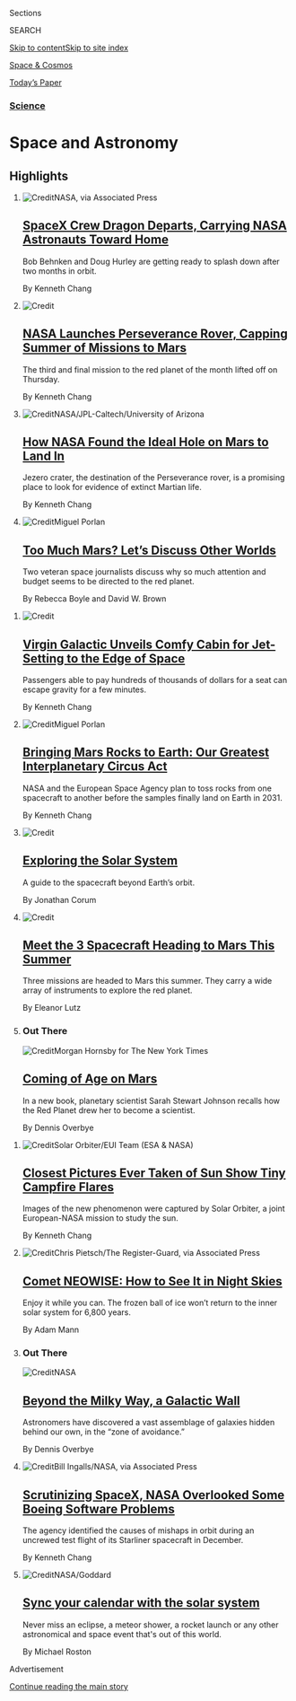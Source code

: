 <div id="app">

<div>

<div class="NYTAppHideMasthead css-zz1s19 e1suatyy0">

<div class="section css-ui9rw0 e1suatyy2">

<div class="css-11hrj97 er09x8g0">

<div class="css-6n7j50">

</div>

<span class="css-1dv1kvn">Sections</span>

<div class="css-10488qs">

<span class="css-1dv1kvn">SEARCH</span>

</div>

[Skip to content](#site-content)[Skip to site index](#site-index)

</div>

<div id="masthead-section-label" class="css-1fnb9ct eaxe0e00">

[Space &
Cosmos](https://www.nytimes.com/section/science/space)

</div>

<div class="css-10698na e1huz5gh0">

</div>

</div>

<div id="masthead-bar-one" class="section hasLinks css-15hmgas e1csuq9d3">

<div class="css-uqyvli e1csuq9d0">

</div>

<div class="css-1uqjmks e1csuq9d1">

</div>

<div class="css-9e9ivx">

[](https://myaccount.nytimes.com/auth/login?response_type=cookie&client_id=vi)

</div>

<div class="css-1bvtpon e1csuq9d2">

[Today’s
Paper](https://www.nytimes.com/section/todayspaper)

</div>

</div>

</div>

</div>

<div data-aria-hidden="false">

<div id="site-content" data-role="main">

<div id="collection-space" class="section css-15h4p1b e9abtgs0">

<div class="css-1j21atc e1svk9qx1">

<div class="css-fmiefx e1svk9qx2">

<div class="css-1hk7r2m eu54l5x0">

<div id="sponsor-wrapper" class="css-7a1pgi eaca97t0" type="sponsor" hidden="">

<div id="sponsor-slug" class="css-1l4mleb eaca97t1" hidden="">

Supported by

</div>

[Continue reading the main
story](#after-sponsor)

<div id="sponsor" class="ad sponsor-wrapper" style="text-align:left;height:100%;display:block">

</div>

<div id="after-sponsor">

</div>

</div>

</div>

### <span class="css-5xm8y ezz4tcd1">[Science](/section/science)</span>

</div>

<div class="css-nfcc9b e1svk9qx3">

<div class="css-vl9dhg e1svk9qx5">

<div class="css-1nrhkj6 e1svk9qx6">

# Space and Astronomy

<div class="follow-button-placeholder" data-collection-id="">

</div>

</div>

</div>

</div>

</div>

<div class="css-4svvz1 ekkqrpp0">

<div id="collection-highlights-container" class="section css-18l1u7x e46isfb1">

<div class="template-1 css-gfgt40 ekkqrpp1">

## Highlights

1.  ![<span class="css-kvjpws e1oaj3zl2"><span class="css-1dv1kvn">Credit</span>NASA,
    via Associated
    Press</span>](https://static01.nyt.com/images/2020/08/01/science/01sci-astronauts-capsule/merlin_175216434_9d678aba-9c92-426a-bf3f-45b5f10187b9-jumbo.jpg)
    
    <div class="css-gjijuv">
    
    ## [SpaceX Crew Dragon Departs, Carrying NASA Astronauts Toward Home](/2020/08/01/science/nasa-spacex-astronauts.html)
    
    Bob Behnken and Doug Hurley are getting ready to splash down after
    two months in
    orbit.
    
    <span class="css-me3p27"></span><span class="css-1dydysp e4e4i5l3"></span><span class="css-9voj2j">By
    <span class="css-1baulvz last-byline" itemprop="name">Kenneth
    Chang</span></span>
    
    </div>

2.  ![<span class="css-1nk1g0h e1oaj3zl2"><span class="css-1dv1kvn">Credit</span></span>](https://static01.nyt.com/images/2020/07/30/us/30hpmars/30hpmars-videoLarge-v3.jpg)
    
    <div class="css-10wtrbd">
    
    ## [NASA Launches Perseverance Rover, Capping Summer of Missions to Mars](/2020/07/30/science/nasa-mars-launch.html)
    
    The third and final mission to the red planet of the month lifted
    off on
    Thursday.
    
    <span class="css-me3p27"></span><span class="css-1dydysp e4e4i5l3"></span><span class="css-9voj2j">By
    <span class="css-1baulvz last-byline" itemprop="name">Kenneth
    Chang</span></span>
    
    </div>

3.  ![<span class="css-1nk1g0h e1oaj3zl2"><span class="css-1dv1kvn">Credit</span>NASA/JPL-Caltech/University
    of
    Arizona</span>](https://static01.nyt.com/images/2020/07/28/science/28SCI-MARS-JEZERO1/merlin_175006794_4356ac65-099d-47d0-aa04-33516549667b-videoLarge.jpg)
    
    <div class="css-10wtrbd">
    
    ## [How NASA Found the Ideal Hole on Mars to Land In](/2020/07/28/science/nasa-jezero-perseverance.html)
    
    Jezero crater, the destination of the Perseverance rover, is a
    promising place to look for evidence of extinct Martian
    life.
    
    <span class="css-me3p27"></span><span class="css-1dydysp e4e4i5l3"></span><span class="css-9voj2j">By
    <span class="css-1baulvz last-byline" itemprop="name">Kenneth
    Chang</span></span>
    
    </div>

4.  ![<span class="css-1nk1g0h e1oaj3zl2"><span class="css-1dv1kvn">Credit</span>Miguel
    Porlan</span>](https://static01.nyt.com/images/2020/07/28/science/28MARSCHAT2/28MARSCHAT2-videoLarge.jpg)
    
    <div class="css-10wtrbd">
    
    ## [Too Much Mars? Let’s Discuss Other Worlds](/2020/07/28/science/mars-nasa-science.html)
    
    Two veteran space journalists discuss why so much attention and
    budget seems to be directed to the red
    planet.
    
    <span class="css-me3p27"></span><span class="css-1dydysp e4e4i5l3"></span><span class="css-9voj2j">By
    <span class="css-1baulvz" itemprop="name">Rebecca Boyle</span> and
    <span class="css-1baulvz last-byline" itemprop="name">David W.
    Brown</span></span>
    
    </div>

</div>

<div class="css-1xdhyk6 e46isfb0">

<div class="css-zk12ih ef6si7p0">

1.  ![<span class="css-1hhnwbi e1oaj3zl2"><span class="css-1dv1kvn">Credit</span></span>](https://static01.nyt.com/images/2020/07/28/science/28VIRGINGALACTIC2/28VIRGINGALACTIC2-videoLarge.jpg)
    
    <div class="css-10wtrbd">
    
    ## [Virgin Galactic Unveils Comfy Cabin for Jet-Setting to the Edge of Space](/2020/07/28/science/virgin-galactic-cabin.html)
    
    Passengers able to pay hundreds of thousands of dollars for a seat
    can escape gravity for a few
    minutes.
    
    <span class="css-me3p27"></span><span class="css-1dydysp e4e4i5l3"></span><span class="css-9voj2j">By
    <span class="css-1baulvz last-byline" itemprop="name">Kenneth
    Chang</span></span>
    
    </div>

2.  ![<span class="css-1hhnwbi e1oaj3zl2"><span class="css-1dv1kvn">Credit</span>Miguel
    Porlan</span>](https://static01.nyt.com/images/2020/07/28/science/28MARSSAMPLE/28MARSSAMPLE-videoLarge.jpg)
    
    <div class="css-10wtrbd">
    
    ## [Bringing Mars Rocks to Earth: Our Greatest Interplanetary Circus Act](/2020/07/28/science/mars-sample-return-mission.html)
    
    NASA and the European Space Agency plan to toss rocks from one
    spacecraft to another before the samples finally land on Earth in
    2031.
    
    <span class="css-me3p27"></span><span class="css-1dydysp e4e4i5l3"></span><span class="css-9voj2j">By
    <span class="css-1baulvz last-byline" itemprop="name">Kenneth
    Chang</span></span>
    
    </div>

3.  ![<span class="css-1hhnwbi e1oaj3zl2"><span class="css-1dv1kvn">Credit</span></span>](https://static01.nyt.com/images/2020/07/24/us/exploring-the-solar-system-promo-1595620746754/exploring-the-solar-system-promo-1595620746754-videoLarge.png)
    
    <div class="css-10wtrbd">
    
    ## [Exploring the Solar System](/interactive/2020/science/exploring-the-solar-system.html)
    
    A guide to the spacecraft beyond Earth’s
    orbit.
    
    <span class="css-me3p27"></span><span class="css-1dydysp e4e4i5l3"></span><span class="css-9voj2j">By
    <span class="css-1baulvz last-byline" itemprop="name">Jonathan
    Corum</span></span>
    
    </div>

4.  ![<span class="css-1hhnwbi e1oaj3zl2"><span class="css-1dv1kvn">Credit</span></span>](https://static01.nyt.com/images/2020/07/24/science/space/mars-spacecraft-overview-1595636280246/mars-spacecraft-overview-1595636280246-videoLarge.jpg)
    
    <div class="css-10wtrbd">
    
    ## [Meet the 3 Spacecraft Heading to Mars This Summer](/interactive/2020/science/mars-perseverance-tianwen-hope.html)
    
    Three missions are headed to Mars this summer. They carry a wide
    array of instruments to explore the red
    planet.
    
    <span class="css-me3p27"></span><span class="css-1dydysp e4e4i5l3"></span><span class="css-9voj2j">By
    <span class="css-1baulvz last-byline" itemprop="name">Eleanor
    Lutz</span></span>
    
    </div>

5.  ### Out There
    
    ![<span class="css-1hhnwbi e1oaj3zl2"><span class="css-1dv1kvn">Credit</span>Morgan
    Hornsby for The New York
    Times</span>](https://static01.nyt.com/images/2020/07/27/science/27SCI-OUTTHERE-MARS-promo/27SC-OUTTHERE-MARS-promo-videoLarge.jpg)
    
    <div class="css-10wtrbd">
    
    ## [Coming of Age on Mars](/2020/07/27/science/mars-sarah-stewart-johnson.html)
    
    In a new book, planetary scientist Sarah Stewart Johnson recalls how
    the Red Planet drew her to become a
    scientist.
    
    <span class="css-me3p27"></span><span class="css-1dydysp e4e4i5l3"></span><span class="css-9voj2j">By
    <span class="css-1baulvz last-byline" itemprop="name">Dennis
    Overbye</span></span>
    
    </div>

</div>

</div>

<div class="css-1xdhyk6 e46isfb0">

<div class="css-zk12ih ef6si7p0">

1.  ![<span class="css-1hhnwbi e1oaj3zl2"><span class="css-1dv1kvn">Credit</span>Solar
    Orbiter/EUI Team (ESA &
    NASA)</span>](https://static01.nyt.com/images/2020/07/16/science/16SOLARORBITER-loop-cover/16SOLARORBITER-loop-cover-videoLarge.jpg)
    
    <div class="css-10wtrbd">
    
    ## [Closest Pictures Ever Taken of Sun Show Tiny Campfire Flares](/2020/07/16/science/solar-orbiter-sun-images.html)
    
    Images of the new phenomenon were captured by Solar Orbiter, a joint
    European-NASA mission to study the
    sun.
    
    <span class="css-me3p27"></span><span class="css-1dydysp e4e4i5l3"></span><span class="css-9voj2j">By
    <span class="css-1baulvz last-byline" itemprop="name">Kenneth
    Chang</span></span>
    
    </div>

2.  ![<span class="css-1hhnwbi e1oaj3zl2"><span class="css-1dv1kvn">Credit</span>Chris
    Pietsch/The Register-Guard, via Associated
    Press</span>](https://static01.nyt.com/images/2020/07/19/science/15SCI-COMET1/15SCI-COMET1-videoLarge.jpg)
    
    <div class="css-10wtrbd">
    
    ## [Comet NEOWISE: How to See It in Night Skies](/article/neowise-comet.html)
    
    Enjoy it while you can. The frozen ball of ice won’t return to the
    inner solar system for 6,800
    years.
    
    <span class="css-me3p27"></span><span class="css-1dydysp e4e4i5l3"></span><span class="css-9voj2j">By
    <span class="css-1baulvz last-byline" itemprop="name">Adam
    Mann</span></span>
    
    </div>

3.  ### Out There
    
    ![<span class="css-1hhnwbi e1oaj3zl2"><span class="css-1dv1kvn">Credit</span>NASA</span>](https://static01.nyt.com/images/2020/07/21/science/10cosmicwall-mw/10cosmicwall-mw-videoLarge-v3.jpg)
    
    <div class="css-10wtrbd">
    
    ## [Beyond the Milky Way, a Galactic Wall](/2020/07/10/science/astronomy-galaxies-attractor-universe.html)
    
    Astronomers have discovered a vast assemblage of galaxies hidden
    behind our own, in the “zone of
    avoidance.”
    
    <span class="css-me3p27"></span><span class="css-1dydysp e4e4i5l3"></span><span class="css-9voj2j">By
    <span class="css-1baulvz last-byline" itemprop="name">Dennis
    Overbye</span></span>
    
    </div>

4.  ![<span class="css-1hhnwbi e1oaj3zl2"><span class="css-1dv1kvn">Credit</span>Bill
    Ingalls/NASA, via Associated
    Press</span>](https://static01.nyt.com/images/2020/07/07/science/07starliner/07starliner-videoLarge.jpg)
    
    <div class="css-10wtrbd">
    
    ## [Scrutinizing SpaceX, NASA Overlooked Some Boeing Software Problems](/2020/07/07/science/boeing-starliner-nasa.html)
    
    The agency identified the causes of mishaps in orbit during an
    uncrewed test flight of its Starliner spacecraft in
    December.
    
    <span class="css-me3p27"></span><span class="css-1dydysp e4e4i5l3"></span><span class="css-9voj2j">By
    <span class="css-1baulvz last-byline" itemprop="name">Kenneth
    Chang</span></span>
    
    </div>

5.  ![<span class="css-1hhnwbi e1oaj3zl2"><span class="css-1dv1kvn">Credit</span>NASA/Goddard</span>](https://static01.nyt.com/images/2019/12/04/science/04SUN1/04SUN1-videoLarge.png)
    
    <div class="css-10wtrbd">
    
    ## [Sync your calendar with the solar system](/interactive/2020/science/2020-astronomy-space-calendar.html)
    
    Never miss an eclipse, a meteor shower, a rocket launch or any other
    astronomical and space event that's out of this
    world.
    
    <span class="css-me3p27"></span><span class="css-1dydysp e4e4i5l3"></span><span class="css-9voj2j">By
    <span class="css-1baulvz last-byline" itemprop="name">Michael
    Roston</span></span>
    
    </div>

</div>

</div>

</div>

<div id="mid1-wrapper" class="css-1mn4oms eaca97t0" type="rank">

<div id="mid1-slug" class="css-1tag3rd eaca97t1">

Advertisement

</div>

[Continue reading the main
story](#after-mid1)

<div id="mid1" class="ad mid1-wrapper" style="text-align:center;height:100%;display:block">

</div>

<div id="after-mid1">

</div>

</div>

<div class="section 5-band css-jhqenn ep7jkp60">

## [Mars Missions 2020](/news-event/summer-of-mars)

[More in Mars Missions 2020
    »](/news-event/summer-of-mars)

1.  ![<span class="css-1hhnwbi e1oaj3zl2"><span class="css-1dv1kvn">Credit</span>NASA/JPL-Caltech/Univ.
    of
    Arizona</span>](https://static01.nyt.com/images/2020/07/28/science/28SCI-MARSLANDING1b/28SCI-MARSLANDING1b-videoLarge.jpg)
    
    <div class="css-10wtrbd">
    
    ## [Getting to Mars Is Easy. It’s the Stopping That Can Kill You.](/2020/07/29/science/nasa-mars-perseverance-rover.html)
    
    The United States has an unparalleled record of success on the red
    planet’s surface, but NASA’s engineers aren’t resting on their
    laurels.
    
    <span class="css-me3p27"></span><span class="css-1dydysp e4e4i5l3"></span><span class="css-9voj2j">By
    <span class="css-1baulvz last-byline" itemprop="name">Kenneth
    Chang</span></span>
    
    </div>

2.  ![<span class="css-1hhnwbi e1oaj3zl2"><span class="css-1dv1kvn">Credit</span>NASA/JPL/University
    of
    Arizona</span>](https://static01.nyt.com/images/2020/07/28/science/28SCI-MARSMOONS/merlin_174901806_c697045b-15f4-489c-8196-173bf399e4d2-videoLarge.jpg)
    
    <div class="css-10wtrbd">
    
    ## [Why the ‘Super Weird’ Moons of Mars Fascinate Scientists](/2020/07/25/science/mars-moons-phobos-deimos.html)
    
    What’s the big deal about little Phobos and tinier
    Deimos?
    
    <span class="css-me3p27"></span><span class="css-1dydysp e4e4i5l3"></span><span class="css-9voj2j">By
    <span class="css-1baulvz last-byline" itemprop="name">Robin George
    Andrews</span></span>
    
    </div>

3.  ![<span class="css-1hhnwbi e1oaj3zl2"><span class="css-1dv1kvn">Credit</span>Andrew
    Schuerger, University of
    Florida</span>](https://static01.nyt.com/images/2020/07/24/science/24SCI-MARSJARS1/24SCI-MARSJARS1-videoLarge.jpg)
    
    <div class="css-10wtrbd">
    
    ## [The Doctor From Nazi Germany and the Search for Life on Mars](/2020/07/24/science/mars-jars-strughold.html)
    
    Astrobiologists have used Mars Jars for decades. Many didn’t know
    about the controversial Air Force scientist who started
    them.
    
    <span class="css-me3p27"></span><span class="css-1dydysp e4e4i5l3"></span><span class="css-9voj2j">By
    <span class="css-1baulvz last-byline" itemprop="name">Sarah
    Scoles</span></span>
    
    </div>

4.  ![<span class="css-1hhnwbi e1oaj3zl2"><span class="css-1dv1kvn">Credit</span>Miguel
    Porlan</span>](https://static01.nyt.com/images/2020/07/28/science/28SCI-MARSLIFE1-03/28SCI-MARSLIFE1-03-videoLarge-v2.jpg)
    
    <div class="css-10wtrbd">
    
    ## [3 Great Mysteries About Life on Mars](/2020/07/24/science/mars-life-water.html)
    
    How habitable was early Mars? Why did it become less hospitable? And
    could there be life there
    now?
    
    <span class="css-me3p27"></span><span class="css-1dydysp e4e4i5l3"></span><span class="css-9voj2j">By
    <span class="css-1baulvz last-byline" itemprop="name">Becky
    Ferreira</span></span>
    
    </div>

5.  ![<span class="css-1hhnwbi e1oaj3zl2"><span class="css-1dv1kvn">Credit</span>Carlos
    Garcia
    Rawlins/Reuters</span>](https://static01.nyt.com/images/2020/08/22/world/22marslaunch-sub/22marslaunch-sub-videoLarge.jpg)
    
    <div class="css-10wtrbd">
    
    ## [China’s Mars Mission, Tianwen-1, Begins Its Monthslong Journey](/2020/07/22/science/mars-china-launch.html)
    
    The combined orbiter, lander and rover will reach the red planet in
    February, if all goes well. NASA plans a Mars launch of its own next
    week.
    
    <span class="css-me3p27"></span><span class="css-1dydysp e4e4i5l3"></span><span class="css-9voj2j">By
    <span class="css-1baulvz" itemprop="name">Michael Roston</span> and
    <span class="css-1baulvz last-byline" itemprop="name">Steven Lee
    Myers</span></span>
    
    </div>

</div>

<div class="section 5-band css-jhqenn ep7jkp60">

## [Out There](/column/out-there)

[More in Out There
    »](/column/out-there)

1.  ![<span class="css-1hhnwbi e1oaj3zl2"><span class="css-1dv1kvn">Credit</span>R.
    Hurt/IPAC/Caltech</span>](https://static01.nyt.com/images/2020/06/30/science/25SCI-BLACKHOLE/25SCI-BLACKHOLE-videoLarge.jpg)
    
    <div class="css-10wtrbd">
    
    ## [Two Black Holes Colliding Not Enough? Make It Three](/2020/06/25/science/black-hole-collision-ligo.html)
    
    Astronomers claim to have seen a flash from the merger of two black
    holes within the maelstrom of a third, far bigger
    one.
    
    <span class="css-me3p27"></span><span class="css-1dydysp e4e4i5l3"></span><span class="css-9voj2j">By
    <span class="css-1baulvz last-byline" itemprop="name">Dennis
    Overbye</span></span>
    
    </div>

2.  ![<span class="css-1hhnwbi e1oaj3zl2"><span class="css-1dv1kvn">Credit</span>Alex
    Andrix/Virgo/EGO</span>](https://static01.nyt.com/images/2020/07/07/science/23SCI-OUTTHERE-LIGO/23SCI-OUTTHERE-LIGO-videoLarge.jpg)
    
    <div class="css-10wtrbd">
    
    ## [A Black Hole’s Lunch Provides a Treat for Astronomers](/2020/06/24/science/black-hole-ligo-gravitational.html)
    
    Scientists have discovered the heaviest known neutron star, or maybe
    the lightest known black hole: “Either way it breaks a
    record.”
    
    <span class="css-me3p27"></span><span class="css-1dydysp e4e4i5l3"></span><span class="css-9voj2j">By
    <span class="css-1baulvz last-byline" itemprop="name">Dennis
    Overbye</span></span>
    
    </div>

3.  ![<span class="css-1hhnwbi e1oaj3zl2"><span class="css-1dv1kvn">Credit</span>Enrico
    Sacchetti/Science
    Source</span>](https://static01.nyt.com/images/2020/06/23/science/17SCI-OUTTHERE-XENON1/17SCI-OUTTHERE-XENON1-videoLarge.jpg)
    
    <div class="css-10wtrbd">
    
    ## [Seeking Dark Matter, They Detected Another Mystery](/2020/06/17/science/xenon-axions-neutrinos-tritium.html)
    
    Do signals from beneath an Italian mountain herald a revolution in
    physics?
    
    <span class="css-me3p27"></span><span class="css-1dydysp e4e4i5l3"></span><span class="css-9voj2j">By
    <span class="css-1baulvz last-byline" itemprop="name">Dennis
    Overbye</span></span>
    
    </div>

4.  ![<span class="css-1hhnwbi e1oaj3zl2"><span class="css-1dv1kvn">Credit</span>JPL/NASA</span>](https://static01.nyt.com/images/2020/06/16/science/16SCI-OUTTHERE-ICEBERG/16SCI-OUTTHERE-ICEBERG-videoLarge.jpg)
    
    <div class="css-10wtrbd">
    
    ## [Oumuamua: Neither Comet nor Asteroid, but a Cosmic Iceberg](/2020/06/15/science/oumuamua-astronomy-comets.html)
    
    A new study suggests the interloper may have arisen in an
    interstellar cloud, where stars are sometimes
    born.
    
    <span class="css-me3p27"></span><span class="css-1dydysp e4e4i5l3"></span><span class="css-9voj2j">By
    <span class="css-1baulvz last-byline" itemprop="name">Dennis
    Overbye</span></span>
    
    </div>

5.  ![<span class="css-1hhnwbi e1oaj3zl2"><span class="css-1dv1kvn">Credit</span></span>](https://static01.nyt.com/images/2020/06/09/science/05SCI-OUTTHERE-BLACKHOLE1/05SCI-OUTTHERE-BLACKHOLE1-videoLarge.jpg)
    
    <div class="css-10wtrbd">
    
    ## [Watch This Black Hole Blow Bubbles](/2020/06/05/science/black-hole-astronomy.html)
    
    A black hole was seen shooting electrified gas and energy into
    space. Each blob contained about 400 million billion pounds of
    matter.
    
    <span class="css-me3p27"></span><span class="css-1dydysp e4e4i5l3"></span><span class="css-9voj2j">By
    <span class="css-1baulvz last-byline" itemprop="name">Dennis
    Overbye</span></span>
    
    </div>

</div>

<div id="mid2-wrapper" class="css-1mn4oms eaca97t0" type="rank">

<div id="mid2-slug" class="css-1tag3rd eaca97t1">

Advertisement

</div>

[Continue reading the main
story](#after-mid2)

<div id="mid2" class="ad mid2-wrapper" style="text-align:center;height:100%;display:block">

</div>

<div id="after-mid2">

</div>

</div>

</div>

<div class="css-185go5a e1o5byef0">

<div class="css-15cbhtu">

  - [Latest](#stream-panel)
  - <span class="css-6n7j50">Search</span>
    <div class="control">
    <div class="label-container css-1dv1kvn">
    Search
    </div>
    <div class="css-wm4t3d">
    **<span id="clear-search-input" class="css-1dv1kvn">Clear this text
    input</span>
    </div>
    </div>
    <span class="css-1iovbfw"></span>

<div id="stream-panel" class="section css-8msx5b e1jz0cab1">

<div class="css-13mho3u">

1.  
    
    <div class="css-1cp3ece">
    
    <div class="css-1l4spti">
    
    [](/2020/08/02/us/flag-boat-SpaceX.html)
    
    <div class="css-79elbk">
    
    ![](https://static01.nyt.com/images/2020/08/02/multimedia/02xp-boats-pix-sub/02xp-boats-pix-sub-thumbWide.jpg?quality=75&auto=webp&disable=upscale)
    
    </div>
    
    ## Private Boats Enter SpaceX Splashdown Area, Raising Concerns
    
    “We need to do a better job next time” of securing the area, the
    NASA administrator, Jim Bridenstine, said.
    
    <div class="css-1nqbnmb ea5icrr0">
    
    By <span class="css-1n7hynb">Neil Vigdor <span>and</span> Allyson
    Waller</span>
    
    </div>
    
    </div>
    
    <div class="css-1lc2l26 e1xfvim33">
    
    </div>
    
    </div>

2.  
    
    <div class="css-1cp3ece">
    
    <div class="css-1l4spti">
    
    [](/2020/08/02/science/spacex-astronauts-splashdown.html)
    
    <div class="css-79elbk">
    
    ![](https://static01.nyt.com/images/2020/08/03/reader-center/03sci-splashdown-floater-A1/03sci-splashdown-floater-A1-thumbWide.jpg?quality=75&auto=webp&disable=upscale)
    
    </div>
    
    ## ‘Thanks for Flying SpaceX’: NASA Astronauts Safely Splash Down After Journey From Orbit
    
    Bob Behnken and Doug Hurley returned to Earth in the first water
    landing by an American space crew since 1975.
    
    <div class="css-1nqbnmb ea5icrr0">
    
    By <span class="css-1n7hynb">Kenneth
    Chang</span>
    
    </div>
    
    </div>
    
    <div class="css-1lc2l26 e1xfvim33">
    
    </div>
    
    </div>

3.  
    
    <div class="css-1cp3ece">
    
    <div class="css-1l4spti">
    
    [](/2020/08/02/science/spacex-nasa-return.html)
    
    <div class="css-79elbk">
    
    ![](https://static01.nyt.com/images/2020/08/02/science/02sci-astronauts-chopper/merlin_175248828_3e77d01d-2687-4b20-8ac0-f3fb299a7b7b-thumbWide.jpg?quality=75&auto=webp&disable=upscale)
    
    </div>
    
    ## NASA Astronauts in SpaceX Capsule Make First Water Landing Since 1975
    
    Bob Behnken and Doug Hurley splashed down on Sunday in the Gulf of
    Mexico in the Crew Dragon spacecraft.
    
    <div class="css-1nqbnmb ea5icrr0">
    
    By <span class="css-1n7hynb">Kenneth
    Chang</span>
    
    </div>
    
    </div>
    
    <div class="css-1lc2l26 e1xfvim33">
    
    </div>
    
    </div>

4.  
    
    <div class="css-1cp3ece">
    
    <div class="css-1l4spti">
    
    [](/2020/07/24/us/rene-carpenter-dead.html)
    
    <div class="css-79elbk">
    
    ![](https://static01.nyt.com/images/2020/07/25/obituaries/25Carpenter-obit5/24Carpenter5-thumbWide.jpg?quality=75&auto=webp&disable=upscale)
    
    </div>
    
    ## Rene Carpenter, Astronaut’s Wife Who Broke NASA Mold, Dies at 92
    
    The last living member of the Mercury 7 couples who helped define
    America’s early space program, she went on to become a writer and
    television host.
    
    <div class="css-1nqbnmb ea5icrr0">
    
    By <span class="css-1n7hynb">Katharine Q.
    Seelye</span>
    
    </div>
    
    </div>
    
    <div class="css-1lc2l26 e1xfvim33">
    
    </div>
    
    </div>

5.  
    
    <div class="css-1cp3ece">
    
    <div class="css-1l4spti">
    
    [](/2020/07/23/us/politics/pentagon-ufo-harry-reid-navy.html)
    
    <div class="css-79elbk">
    
    ![](https://static01.nyt.com/images/2020/07/28/us/28xp-UFO/28xp-UFO-thumbWide.jpg?quality=75&auto=webp&disable=upscale)
    
    </div>
    
    ## No Longer in Shadows, Pentagon’s U.F.O. Unit Will Make Some Findings Public
    
    For over a decade, the program, now tucked inside the Office of
    Naval Intelligence, has discussed mysterious events in classified
    briefings.
    
    <div class="css-1nqbnmb ea5icrr0">
    
    By <span class="css-1n7hynb">Ralph Blumenthal <span>and</span>
    Leslie Kean</span>
    
    </div>
    
    <div class="css-185051n">
    
    [Leer en
    español](https://www.nytimes.com/es/2020/07/24/espanol/ovnis-pentagono.html "Read in Spanish")
    
    </div>
    
    </div>
    
    <div class="css-1lc2l26 e1xfvim33">
    
    </div>
    
    </div>

6.  
    
    <div class="css-1cp3ece">
    
    <div class="css-1l4spti">
    
    [](/2020/07/22/science/china-mars-mission.html)
    
    <div class="css-79elbk">
    
    ![](https://static01.nyt.com/images/2020/07/22/science/22SCI-CHINAMARS1/22SCI-CHINAMARS1-thumbWide.jpg?quality=75&auto=webp&disable=upscale)
    
    </div>
    
    ## China Will Answer ‘Heavenly Question’: Can It Land on Mars?
    
    A goal of the Tianwen-1 launch is to catch up with decades of
    American success on the red planet, all in one mission.
    
    <div class="css-1nqbnmb ea5icrr0">
    
    By <span class="css-1n7hynb">Steven Lee
    Myers</span>
    
    </div>
    
    <div class="css-185051n">
    
    [阅读简体中文版](https://cn.nytimes.com/science/20200723/china-mars-mission/ "Read in Simplified Chinese")[閱讀繁體中文版](https://cn.nytimes.com/science/20200723/china-mars-mission/zh-hant/ "Read in Traditional Chinese")
    
    </div>
    
    </div>
    
    <div class="css-1lc2l26 e1xfvim33">
    
    </div>
    
    </div>

7.  
    
    <div class="css-1cp3ece">
    
    <div class="css-1l4spti">
    
    [](/2020/07/19/science/emirates-mars-mission.html)
    
    <div class="css-79elbk">
    
    ![](https://static01.nyt.com/images/2020/07/19/science/19marslaunch1/19marslaunch1-thumbWide.jpg?quality=75&auto=webp&disable=upscale)
    
    </div>
    
    ## Mars Mission From United Arab Emirates Embarks on 7-Month Journey
    
    Lifting off from Tanegashima Space Center in Japan, it is the first
    of three missions headed to the red planet this summer.
    
    <div class="css-1nqbnmb ea5icrr0">
    
    By <span class="css-1n7hynb">The New York
    Times</span>
    
    </div>
    
    </div>
    
    <div class="css-1lc2l26 e1xfvim33">
    
    </div>
    
    </div>

8.  
    
    <div class="css-1cp3ece">
    
    <div class="css-1l4spti">
    
    [](/2020/07/16/science/nasa-james-webb-space-telescope-delay.html)
    
    <div class="css-79elbk">
    
    ![](https://static01.nyt.com/images/2020/07/16/science/16SCI-WEBB1/16SCI-WEBB1-thumbWide.jpg?quality=75&auto=webp&disable=upscale)
    
    </div>
    
    ## NASA Delays James Webb Telescope Launch Date, Again
    
    The universe will have to wait a little longer.
    
    <div class="css-1nqbnmb ea5icrr0">
    
    By <span class="css-1n7hynb">Dennis
    Overbye</span>
    
    </div>
    
    </div>
    
    <div class="css-1lc2l26 e1xfvim33">
    
    </div>
    
    </div>

9.  
    
    <div class="css-1cp3ece">
    
    <div class="css-1l4spti">
    
    [](/2020/07/14/science/mars-united-arab-emirates.html)
    
    <div class="css-79elbk">
    
    ![](https://static01.nyt.com/images/2020/07/14/science/14SCI-MARSUAE2/merlin_174530790_2e8becee-83b9-47ac-8443-a40d71b5e759-thumbWide.jpg?quality=75&auto=webp&disable=upscale)
    
    </div>
    
    ## How the United Arab Emirates Set Its Sights on Mars
    
    The launch of the Hope orbiter was delayed because of weather. The
    mission’s goal is to make contributions to research on the red
    planet. But the Emirati government really hopes it will inspire
    future scientists.
    
    <div class="css-1nqbnmb ea5icrr0">
    
    By <span class="css-1n7hynb">Kenneth
    Chang</span>
    
    </div>
    
    </div>
    
    <div class="css-1lc2l26 e1xfvim33">
    
    </div>
    
    </div>

10. 
    
    <div class="css-1cp3ece">
    
    <div class="css-1l4spti">
    
    [](/2020/07/10/business/britain-oneweb.html)
    
    <div class="css-79elbk">
    
    ![](https://static01.nyt.com/images/2020/07/10/business/10oneweb-1/10oneweb-1-thumbWide.jpg?quality=75&auto=webp&disable=upscale)
    
    </div>
    
    ## Britain Gambles on a Bankrupt Satellite Operator, OneWeb
    
    Pushed by Brexit, the U.K. government will have a platform to expand
    into the space business.
    
    <div class="css-1nqbnmb ea5icrr0">
    
    By <span class="css-1n7hynb">Stanley Reed</span>
    
    </div>
    
    </div>
    
    <div class="css-1lc2l26 e1xfvim33">
    
    </div>
    
    </div>

<div class="css-13mho3u">

<div class="css-1t62hi8">

<div class="css-1stvaey">

Show
More

<div>

<div style="border:0;clip:rect(0 0 0 0);height:1px;margin:-1px;overflow:hidden;white-space:nowrap;padding:0;width:1px;position:absolute" data-role="log" data-aria-live="assertive">

</div>

<div style="border:0;clip:rect(0 0 0 0);height:1px;margin:-1px;overflow:hidden;white-space:nowrap;padding:0;width:1px;position:absolute" data-role="log" data-aria-live="assertive">

</div>

<div style="border:0;clip:rect(0 0 0 0);height:1px;margin:-1px;overflow:hidden;white-space:nowrap;padding:0;width:1px;position:absolute" data-role="log" data-aria-live="polite">

</div>

<div style="border:0;clip:rect(0 0 0 0);height:1px;margin:-1px;overflow:hidden;white-space:nowrap;padding:0;width:1px;position:absolute" data-role="log" data-aria-live="polite">

</div>

</div>

</div>

</div>

</div>

</div>

<div class="css-g6hk37 supplemental">

<div id="mid3-wrapper" class="css-10wkyv7 eaca97t0" type="lede">

<div id="mid3-slug" class="css-1tag3rd eaca97t1">

Advertisement

</div>

[Continue reading the main
story](#after-mid3)

<div id="mid3" class="ad mid3-wrapper" style="text-align:center;height:100%;display:block;min-height:250px">

</div>

<div id="after-mid3">

</div>

</div>

## Sign Up for the Science Times Newsletter

<div class="css-hftqp3">

Every week, we'll bring you stories that capture the wonders of the
human body, nature and the cosmos.

</div>

[SIGN UP](/newsletters/signup/SC)

<div id="mktg-wrapper" class="css-oxle51 eaca97t0" type="mktg">

<div id="mktg-slug" class="css-1tag3rd eaca97t1">

Advertisement

</div>

[Continue reading the main
story](#after-mktg)

<div id="mktg" class="ad mktg-wrapper" style="text-align:center;height:100%;display:block">

</div>

<div id="after-mktg">

</div>

</div>

## Follow Us

<div class="module-body">

  - [**<span data-aria-hidden="true">NYTimesScience</span><span class="css-1dv1kvn">facebook
    page for
    NYTimesScience</span>](https://www.facebook.com/NYTimesScience)
  - [**<span data-aria-hidden="true">NYTScience</span><span class="css-1dv1kvn">twitter
    page for NYTScience</span>](https://twitter.com/NYTScience)

</div>

</div>

</div>

</div>

</div>

</div>

</div>

## Site Index

<div>

</div>

## Site Information Navigation

  - [© <span>2020</span> <span>The New York Times
    Company</span>](https://help.nytimes.com/hc/en-us/articles/115014792127-Copyright-notice)

<!-- end list -->

  - [NYTCo](https://www.nytco.com/)
  - [Contact
    Us](https://help.nytimes.com/hc/en-us/articles/115015385887-Contact-Us)
  - [Work with us](https://www.nytco.com/careers/)
  - [Advertise](https://nytmediakit.com/)
  - [T Brand Studio](http://www.tbrandstudio.com/)
  - [Your Ad
    Choices](https://www.nytimes.com/privacy/cookie-policy#how-do-i-manage-trackers)
  - [Privacy](https://www.nytimes.com/privacy)
  - [Terms of
    Service](https://help.nytimes.com/hc/en-us/articles/115014893428-Terms-of-service)
  - [Terms of
    Sale](https://help.nytimes.com/hc/en-us/articles/115014893968-Terms-of-sale)
  - [Site
    Map](https://spiderbites.nytimes.com)
  - [Help](https://help.nytimes.com/hc/en-us)
  - [Subscriptions](https://www.nytimes.com/subscription?campaignId=37WXW)

</div>

</div>
